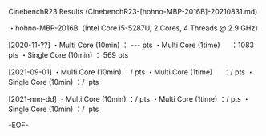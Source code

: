 CinebenchR23 Results (CinebenchR23-[hohno-MBP-2016B]-20210831.md)

・hohno-MBP-2016B（Intel Core i5-5287U, 2 Cores, 4 Threads @ 2.9 GHz）

[2020-11-??]
・Multi Core (10min) 	： --- pts
・Multi Core (1time)　  ：1083 pts
・Single Core (10min)	： 569 pts


[2021-09-01]
・Multi Core (10min) 	：/  pts
・Multi Core (1time)　  ：/  pts
・Single Core (10min)	：/  pts

[2021-mm-dd]
・Multi Core (10min) 	：/  pts
・Multi Core (1time)	：/  pts
・Single Core (10min)	：/  pts

-EOF-
